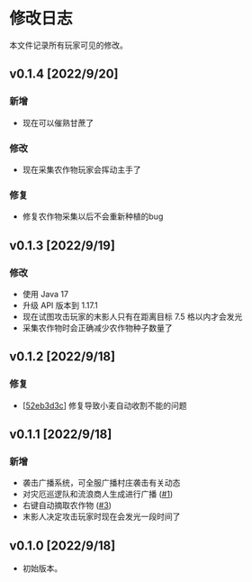 # 修改日志

本文件记录所有玩家可见的修改。

## v0.1.4 [2022/9/20]

### 新增

* 现在可以催熟甘蔗了

### 修改

* 现在采集农作物玩家会挥动主手了

### 修复

* 修复农作物采集以后不会重新种植的bug

## v0.1.3 [2022/9/19]

### 修改

* 使用 Java 17
* 升级 API 版本到 1.17.1
* 现在试图攻击玩家的末影人只有在距离目标 7.5 格以内才会发光
* 采集农作物时会正确减少农作物种子数量了

## v0.1.2 [2022/9/18]

### 修复

* [[52eb3d3c](https://gitlab.com/WithLithum/enderassist/commits/52eb3d3c830171a3833728bbe7862523806c3981)] 修复导致小麦自动收割不能的问题

## v0.1.1 [2022/9/18]

### 新增

* 袭击广播系统，可全服广播村庄袭击有关动态
* 对灾厄巡逻队和流浪商人生成进行广播 ([#1](https://gitlab.com/WithLithum/enderassist/-/issues/1))
* 右键自动摘取农作物 ([#3](https://gitlab.com/WithLithum/enderassist/-/issues/3))
* 末影人决定攻击玩家时现在会发光一段时间了

## v0.1.0 [2022/9/18]

* 初始版本。
